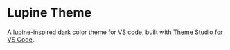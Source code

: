 # Lupine Theme

A lupine-inspired dark color theme for VS code, built with [Theme Studio for VS Code](https://themes.vscode.one/).
